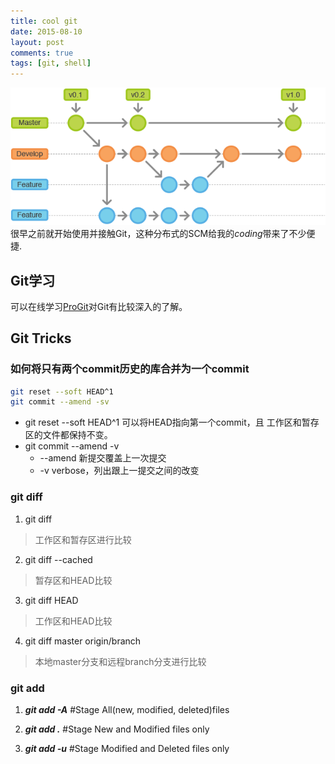 ```yaml
---
title: cool git
date: 2015-08-10
layout: post
comments: true
tags: [git, shell]
---
```


![img](/assets/BlogImg/git.png)
很早之前就开始使用并接触Git，这种分布式的SCM给我的*coding*带来了不少便捷.

<!-- more -->

## Git学习

可以在线学习[ProGit](http://git-scm.com/book/en/v2)对Git有比较深入的了解。

## Git Tricks

### 如何将只有两个commit历史的库合并为一个commit

```bash
git reset --soft HEAD^1
git commit --amend -sv
```

+ git reset --soft HEAD^1 可以将HEAD指向第一个commit，且
工作区和暂存区的文件都保持不变。
+ git commit --amend -v
    * --amend 新提交覆盖上一次提交
    * -v verbose，列出跟上一提交之间的改变

### git diff

1. git diff
> 工作区和暂存区进行比较

2. git diff --cached
> 暂存区和HEAD比较

3. git diff HEAD
> 工作区和HEAD比较

4. git diff master origin/branch
> 本地master分支和远程branch分支进行比较

### git add

1. ***git add -A***   #Stage All(new, modified, deleted)files

2. ***git add .***    #Stage New and Modified files only

3. ***git add -u***   #Stage Modified and Deleted files only
